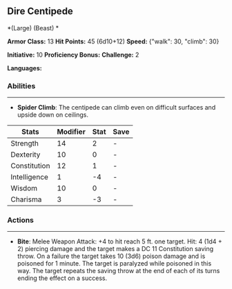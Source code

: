 ## Dire Centipede
*(Large) (Beast) *

**Armor Class:** 13
**Hit Points:** 45 (6d10+12)
**Speed:** {"walk": 30, "climb": 30}

**Initiative:** 10
**Proficiency Bonus:**
**Challenge:** 2

**Languages:** 

### Abilities
 --- 
- **Spider Climb**: The centipede can climb even on difficult surfaces and upside down on ceilings.



| Stats | Modifier | Stat | Save
| ---- | ---- | ---- | ---- |
| Strength | 14 | 2 | - |
| Dexterity | 10 | 0 | - |
| Constitution | 12 | 1 | - |
| Intelligence | 1 | -4 | - |
| Wisdom | 10 | 0 | - |
| Charisma | 3 | -3 | - |

### Actions
 --- 
- **Bite**: Melee Weapon Attack: +4 to hit  reach 5 ft.  one target. Hit: 4 (1d4 + 2) piercing damage and the target makes a DC 11 Constitution saving throw. On a failure  the target takes 10 (3d6) poison damage and is poisoned for 1 minute. The target is paralyzed while poisoned in this way. The target repeats the saving throw at the end of each of its turns  ending the effect on a success.


